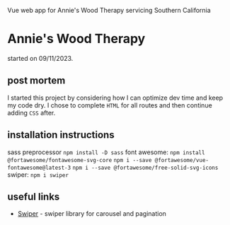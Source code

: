 Vue web app for Annie's Wood Therapy servicing Southern California

# Annie's Wood Therapy

started on 09/11/2023.

## post mortem

I started this project by considering how I can optimize dev time and keep my code dry. I chose to complete `HTML` for all routes and then continue adding `CSS` after.

## installation instructions

sass preprocessor `npm install -D sass`
font awesome:
`npm install @fortawesome/fontawesome-svg-core`
`npm i --save @fortawesome/vue-fontawesome@latest-3`
`npm i --save @fortawesome/free-solid-svg-icons`
swiper: `npm i swiper`

## useful links

- [Swiper](https://swiperjs.com/) - swiper library for carousel and pagination
